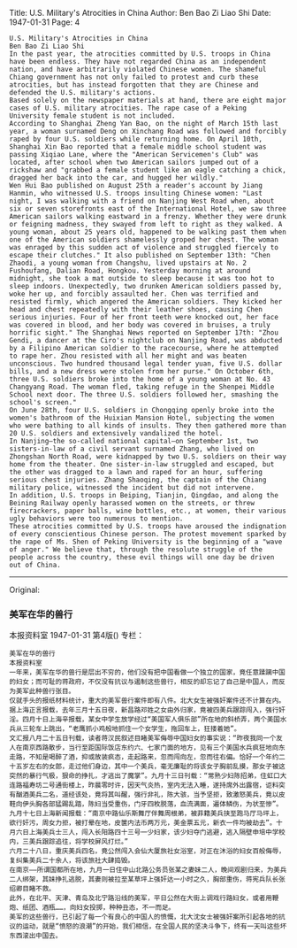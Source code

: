 Title: U.S. Military's Atrocities in China
Author: Ben Bao Zi Liao Shi
Date: 1947-01-31
Page: 4

    U.S. Military's Atrocities in China
    Ben Bao Zi Liao Shi
    In the past year, the atrocities committed by U.S. troops in China have been endless. They have not regarded China as an independent nation, and have arbitrarily violated Chinese women. The shameful Chiang government has not only failed to protest and curb these atrocities, but has instead forgotten that they are Chinese and defended the U.S. military's actions.
    Based solely on the newspaper materials at hand, there are eight major cases of U.S. military atrocities. The rape case of a Peking University female student is not included.
    According to Shanghai Zheng Yan Bao, on the night of March 15th last year, a woman surnamed Deng on Xinchang Road was followed and forcibly raped by four U.S. soldiers while returning home. On April 10th, Shanghai Xin Bao reported that a female middle school student was passing Xiqiao Lane, where the "American Servicemen's Club" was located, after school when two American sailors jumped out of a rickshaw and "grabbed a female student like an eagle catching a chick, dragged her back into the car, and hugged her wildly."
    Wen Hui Bao published on August 25th a reader's account by Jiang Hanmin, who witnessed U.S. troops insulting Chinese women: "Last night, I was walking with a friend on Nanjing West Road when, about six or seven storefronts east of the International Hotel, we saw three American sailors walking eastward in a frenzy. Whether they were drunk or feigning madness, they swayed from left to right as they walked. A young woman, about 25 years old, happened to be walking past them when one of the American soldiers shamelessly groped her chest. The woman was enraged by this sudden act of violence and struggled fiercely to escape their clutches." It also published on September 13th: "Chen Zhaodi, a young woman from Changshu, lived upstairs at No. 2 Fushoufang, Dalian Road, Hongkou. Yesterday morning at around midnight, she took a mat outside to sleep because it was too hot to sleep indoors. Unexpectedly, two drunken American soldiers passed by, woke her up, and forcibly assaulted her. Chen was terrified and resisted firmly, which angered the American soldiers. They kicked her head and chest repeatedly with their leather shoes, causing Chen serious injuries. Four of her front teeth were knocked out, her face was covered in blood, and her body was covered in bruises, a truly horrific sight." The Shanghai News reported on September 17th: "Zhou Gendi, a dancer at the Ciro's nightclub on Nanjing Road, was abducted by a Filipino American soldier to the racecourse, where he attempted to rape her. Zhou resisted with all her might and was beaten unconscious. Two hundred thousand legal tender yuan, five U.S. dollar bills, and a new dress were stolen from her purse." On October 6th, three U.S. soldiers broke into the home of a young woman at No. 43 Changyang Road. The woman fled, taking refuge in the Shenpei Middle School next door. The three U.S. soldiers followed her, smashing the school's screen."
    On June 28th, four U.S. soldiers in Chongqing openly broke into the women's bathroom of the Huixian Mansion Hotel, subjecting the women who were bathing to all kinds of insults. They then gathered more than 20 U.S. soldiers and extensively vandalized the hotel.
    In Nanjing—the so-called national capital—on September 1st, two sisters-in-law of a civil servant surnamed Zhang, who lived on Zhongshan North Road, were kidnapped by two U.S. soldiers on their way home from the theater. One sister-in-law struggled and escaped, but the other was dragged to a lawn and raped for an hour, suffering serious chest injuries. Zhang Shaoqing, the captain of the Chiang military police, witnessed the incident but did not intervene.
    In addition, U.S. troops in Beiping, Tianjin, Qingdao, and along the Beining Railway openly harassed women on the streets, or threw firecrackers, paper balls, wine bottles, etc., at women, their various ugly behaviors were too numerous to mention.
    These atrocities committed by U.S. troops have aroused the indignation of every conscientious Chinese person. The protest movement sparked by the rape of Ms. Shen of Peking University is the beginning of a "wave of anger." We believe that, through the resolute struggle of the people across the country, these evil things will one day be driven out of China.



<hr /> 

Original: 


### 美军在华的兽行
本报资料室
1947-01-31
第4版()
专栏：

    美军在华的兽行
    本报资料室
    一年来，美军在华的兽行是层出不穷的，他们没有把中国看做一个独立的国家，竟任意蹂躏中国的妇女；而可耻的蒋政府，不仅没有抗议与遏制这些兽行，相反的却忘记了自己是中国人，而反为美军此种兽行张目。
    仅就手头的报纸材料统计，重大的美军兽行案件即有八件。北大女生被强奸案件还不计算在内。
    据上海正言报载，去年三月十五日夜，新昌路邓姓之女由外归家，竟被四美兵跟踪闯入，强行奸淫。四月十日上海辛报载，某女中学生放学经过“美国军人俱乐部”所在地的斜桥弄，两个美国水兵从三轮车上跳出，“老鹰抓小鸡般地抓住一个女学生，拖回车上，狂搂着她”。
    文汇报八月二十五日刊载，读者蒋汉民叙述目睹美军侮辱中国妇女的事实说：“昨夜我同一个友人在南京西路散步，当行至距国际饭店东约六、七家门面的地方，见有三个美国水兵疯狂地向东走路，不知是喝醉了酒，抑或故装疯态，走起路来，忽而闯向左，忽而往右偏。恰好一个年约二十五岁左右的女郎，走过他们身边，其中一个美兵，毫无廉耻的将该女子胸前乱摸，那女子被这突然的暴行气极，狠命的挣扎，才逃出了魔掌”。九月十三日刊载：“常熟少妇陈招弟，住虹口大连路福寿坊二号通街楼上，昨晨零时许，因天气炎热，室内无法入睡，遂持席外出露宿，讵料突有酗酒美兵二名，道经该处，竟将其叫醒，强行非礼，陈大骇，当予坚拒，致激怒美兵，竟以皮鞋向伊头胸各部猛踢乱踏，陈妇当受重伤，门牙四枚脱落，血流满面，遍体鳞伤，为状至惨”。九月十七日上海新闻报载：“南京中路仙乐斯舞厅伴舞周根弟，被菲籍美兵挟至跑马厅马坪上，欲行奸污，周女力拒，被打晕在地，皮箧内法币两万元，美金票五元，新衣一件均被劫去”。十月六日上海美兵士三人，闯入长阳路四十三号一少妇家，该少妇夺门逃避，逃入隔壁申培中学校内，三美兵跟踪追往，将学校屏风打烂。”
    六月二十八日，重庆美兵四名，竟公然闯入会仙大厦旅社女浴室，对正在沐浴的妇女百般侮辱，复纠集美兵二十余人，将该旅社大肆捣毁。
    在南京——所谓国都所在地，九月一日住中山北路公务员张某之妻妹二人，晚间观剧归来，为美兵二人绑架，其妹挣扎逃脱，其妻则被拉至某草坪上强奸达一小时之久，胸部重伤，蒋宪兵队长张绍卿目睹不救。
    此外，在北平、天津、青岛及北宁路沿线的美军，平日公然在大街上调戏行路妇女，或者用鞭炮、纸团、酒瓶……，向妇女投掷，种种丑态，不一而足。
    美军的这些兽行，已引起了每一个有良心的中国人的愤慨，北大沈女士被强奸案所引起各地的抗议的运动，就是“愤怒的浪潮”的开始，我们相信，在全国人民的坚决斗争下，终有一天叫这些坏东西滚出中国去。
